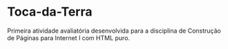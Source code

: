# Toca-da-Terra
 Primeira atividade avaliatória desenvolvida para a disciplina de Construção de Páginas para Internet l com HTML puro.
